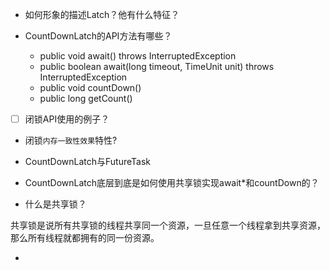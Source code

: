 - 如何形象的描述Latch？他有什么特征？

- CountDownLatch的API方法有哪些？
   * public void await() throws InterruptedException
   * public boolean await(long timeout, TimeUnit unit) throws InterruptedException
   * public void countDown()
   * public long getCount()
   
- [ ] 闭锁API使用的例子？
   
- 闭锁`内存一致性效果`特性?

- CountDownLatch与FutureTask

- CountDownLatch底层到底是如何使用共享锁实现await*和countDown的？

- 什么是共享锁？

共享锁是说所有共享锁的线程共享同一个资源，一旦任意一个线程拿到共享资源，那么所有线程就都拥有的同一份资源。

- 